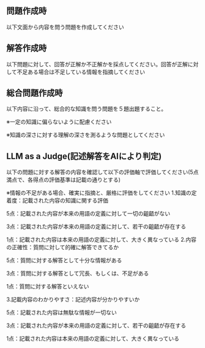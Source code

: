 ## 問題作成時

以下文面から内容を問う問題を作成してください


## 解答作成時

以下問題に対して、回答が正解か不正解かを採点してください。回答が正解に対して不足ある場合は不足している情報を指摘してください



## 総合問題作成時

以下内容に沿って、総合的な知識を問う問題を５題出題すること。

※一定の知識に偏らないように配慮ください

※知識の深さに対する理解の深さを測るような問題としてください


## LLM as a Judge(記述解答をAIにより判定)

以下の問題に対する解答の内容を確認して以下の評価軸で評価してください(5点満点で、各得点の評価基準は記載の通りとする)

※情報の不足がある場合、確実に指摘と、厳格に評価をしてください
1.知識の定着度：記載された内容の知識に関する評価

5点：記載された内容が本来の用語の定義に対して一切の齟齬がない

3点：記載された内容が本来の用語の定義に対して、若干の齟齬が存在する

1点：記載された内容は本来の用語の定義に対して、大きく異なっている
2.内容の正確性：質問に対して的確に解答できてるか

5点：質問に対する解答として十分な情報がある

3点：質問に対する解答として冗長、もしくは、不足がある

1点：質問に対する解答といえない

3.記載内容のわかりやすさ：記述内容が分かりやすいか

5点：記載された内容は無駄な情報が一切ない

3点：記載された内容が本来の用語の定義に対して、若干の齟齬が存在する

1点：記載された内容は本来の用語の定義に対して、大きく異なっている
